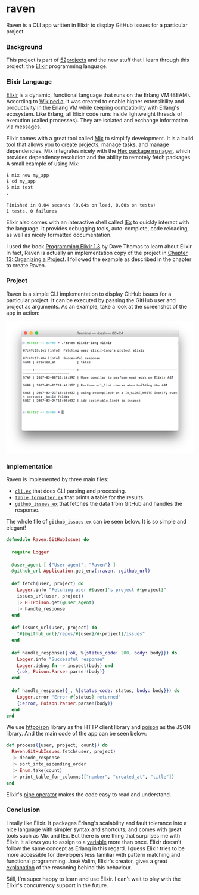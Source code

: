 # raven

Raven is a CLI app written in Elixir to display GitHub issues for a particular project.

### Background

This project is part of [52projects](https://donny.github.io/52projects/) and the new stuff that I learn through this project: the [Elixir](http://elixir-lang.org) programming language.

### Elixir Language

[Elixir](http://elixir-lang.org) is a dynamic, functional language that runs on the Erlang VM (BEAM). According to [Wikipedia](https://en.wikipedia.org/wiki/Elixir_(programming_language)), it was created to enable higher extensibility and productivity in the Erlang VM while keeping compatibility with Erlang's ecosystem. Like Erlang, all Elixir code runs inside lightweight threads of execution (called processes). They are isolated and exchange information via messages.

Elixir comes with a great tool called [Mix](https://hexdocs.pm/mix/Mix.html) to simplify development. It is a build tool that allows you to create projects, manage tasks, and manage dependencies. Mix integrates nicely with the [Hex package manager](https://hex.pm), which provides dependency resolution and the ability to remotely fetch packages. A small example of using Mix:

```shell
$ mix new my_app
$ cd my_app
$ mix test
.

Finished in 0.04 seconds (0.04s on load, 0.00s on tests)
1 tests, 0 failures
```

Elixir also comes with an interactive shell called [IEx](https://hexdocs.pm/iex/IEx.html) to quickly interact with the language. It provides debugging tools, auto-complete, code reloading, as well as nicely formatted documentation.

I used the book [Programming Elixir 1.3](https://pragprog.com/book/elixir13/programming-elixir-1-3) by Dave Thomas to learn about Elixir. In fact, Raven is actually an implementation copy of the project in [Chapter 13: Organizing a Project](https://www.safaribooksonline.com/library/view/programming-elixir-13/9781680502329/). I followed the example as described in the chapter to create Raven.

### Project

Raven is a simple CLI implementation to display GitHub issues for a particular project. It can be executed by passing the GitHub user and project as arguments. As an example, take a look at the screenshot of the app in action:

![Screenshot](https://raw.githubusercontent.com/donny/raven/master/screenshot.png)

### Implementation

Raven is implemented by three main files:

- [`cli.ex`](https://github.com/donny/raven/blob/master/lib/raven/cli.ex) that does CLI parsing and processing.
- [`table_formatter.ex`](https://github.com/donny/raven/blob/master/lib/raven/table_formatter.ex) that prints a table for the results.
- [`github_issues.ex`](https://github.com/donny/raven/blob/master/lib/raven/github_issues.ex) that fetches the data from GitHub and handles the response.

The whole file of `github_issues.ex` can be seen below. It is so simple and elegant!

```elixir
defmodule Raven.GitHubIssues do

  require Logger

  @user_agent [ {"User-agent", "Raven"} ]
  @github_url Application.get_env(:raven, :github_url)

  def fetch(user, project) do
    Logger.info "Fetching user #{user}'s project #{project}"
    issues_url(user, project)
    |> HTTPoison.get(@user_agent)
    |> handle_response
  end

  def issues_url(user, project) do
    "#{@github_url}/repos/#{user}/#{project}/issues"
  end

  def handle_response({:ok, %{status_code: 200, body: body}}) do
    Logger.info "Successful response"
    Logger.debug fn -> inspect(body) end
    {:ok, Poison.Parser.parse!(body)}
  end

  def handle_response({_, %{status_code: status, body: body}}) do
    Logger.error "Error #{status} returned"
    {:error, Poison.Parser.parse!(body)}
  end
end
```

We use [httpoison](https://github.com/edgurgel/httpoison) library as the HTTP client library and [poison](https://github.com/devinus/poison) as the JSON library. And the main code of the app can be seen below:

```elixir
def process({user, project, count}) do
  Raven.GitHubIssues.fetch(user, project)
  |> decode_response
  |> sort_into_ascending_order
  |> Enum.take(count)
  |> print_table_for_columns(["number", "created_at", "title"])
end
```

Elixir's [pipe operator](https://elixirschool.com/lessons/basics/pipe-operator/) makes the code easy to read and understand.

### Conclusion

I really like Elixir. It packages Erlang's scalability and fault tolerance into a nice language with simpler syntax and shortcuts; and comes with great tools such as Mix and IEx. But there is one thing that surprises me with Elixir. It allows you to assign to a [variable](http://elixir-lang.org/crash-course.html#variable-names) more than once. Elixir doesn't follow the same concept as Erlang in this regard. I guess Elixir tries to be more accessible for developers less familiar with pattern matching and functional programming. José Valim, Elixir's creator, gives a great [explanation](http://blog.plataformatec.com.br/2016/01/comparing-elixir-and-erlang-variables/) of the reasoning behind this behaviour.

Still, I'm super happy to learn and use Elixir. I can't wait to play with the Elixir's concurrency support in the future.
